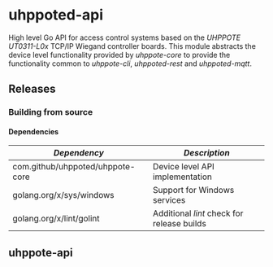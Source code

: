 # uhppoted-api

High level Go API for access control systems based on the *UHPPOTE UT0311-L0x* TCP/IP Wiegand controller boards. This module
abstracts the device level functionality provided by *uhppote-core* to provide the functionality common to *uhppote-cli*, 
*uhppoted-rest* and *uhppoted-mqtt*.

## Releases

### Building from source

#### Dependencies

| *Dependency*                        | *Description*                                          |
| ----------------------------------- | ------------------------------------------------------ |
| com.github/uhppoted/uhppote-core    | Device level API implementation                        |
| golang.org/x/sys/windows            | Support for Windows services                           |
| golang.org/x/lint/golint            | Additional *lint* check for release builds             |

## uhppote-api



